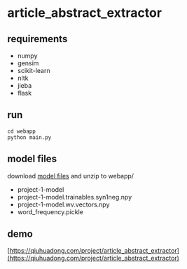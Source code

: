 # article_abstract_extractor

## requirements
- numpy
- gensim
- scikit-learn
- nltk
- jieba
- flask

## run
```
cd webapp
python main.py
```

## model files
download [model files](https://pan.baidu.com/s/1WeMAsO1xcpbq05rCVXO_BQ&shfl=sharepset) and unzip to webapp/
- project-1-model
- project-1-model.trainables.syn1neg.npy
- project-1-model.wv.vectors.npy
- word_frequency.pickle

## demo
[https://qiuhuadong.com/project/article_abstract_extractor](https://qiuhuadong.com/project/article_abstract_extractor)